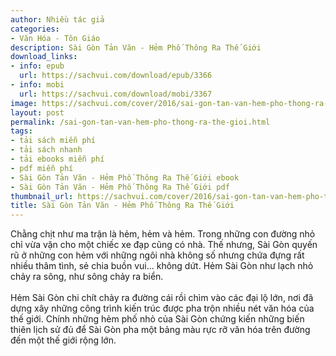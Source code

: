 ```yaml
---
author: Nhiều tác giả
categories:
- Văn Hóa - Tôn Giáo
description: Sài Gòn Tản Văn - Hẻm Phố Thông Ra Thế Giới
download_links:
- info: epub
  url: https://sachvui.com/download/epub/3366
- info: mobi
  url: https://sachvui.com/download/mobi/3367
image: https://sachvui.com/cover/2016/sai-gon-tan-van-hem-pho-thong-ra-the-gioi.jpg
layout: post
permalink: /sai-gon-tan-van-hem-pho-thong-ra-the-gioi.html
tags:
- tải sách miễn phí
- tải sách nhanh
- tải ebooks miễn phí
- pdf miễn phí
- Sài Gòn Tản Văn - Hẻm Phố Thông Ra Thế Giới ebook
- Sài Gòn Tản Văn - Hẻm Phố Thông Ra Thế Giới pdf
thumbnail_url: https://sachvui.com/cover/2016/sai-gon-tan-van-hem-pho-thong-ra-the-gioi.jpg
title: Sài Gòn Tản Văn - Hẻm Phố Thông Ra Thế Giới
---
```


 <div class="item-desc text-justify"> <p>Chằng chịt như ma trận là hẻm, hẻm và hẻm. Trong những con đường nhỏ chỉ vừa vặn cho một chiếc xe đạp cũng có nhà. Thế nhưng, Sài Gòn quyến rũ ở những con hẻm với những ngôi nhà không số nhưng chứa đựng rất nhiều thâm tình, sẻ chia buồn vui... không dứt. Hẻm Sài Gòn như lạch nhỏ chảy ra sông, như sông chảy ra biển.<br><br>Hẻm Sài Gòn chi chít chảy ra đường cái rồi chìm vào các đại lộ lớn, nơi đã dựng xây những công trình kiến trúc được pha trộn nhiều nét văn hóa của thế giới. Chính những hẻm phố nhỏ của Sài Gòn chứng kiến những biến thiên lịch sử đủ để Sài Gòn pha một bảng màu rực rỡ văn hóa trên đường đến một thế giới rộng lớn.</p> </div>